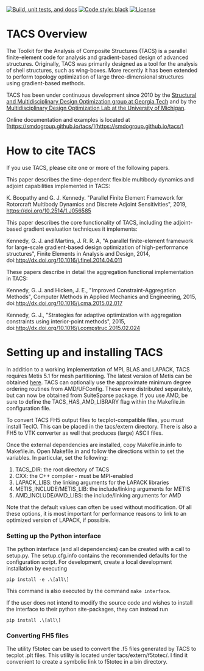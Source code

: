 [![Build, unit tests, and docs](https://github.com/smdogroup/tacs/actions/workflows/unit_tests.yml/badge.svg)](https://github.com/smdogroup/tacs/actions/workflows/unit_tests.yml)
[![Code style: black](https://img.shields.io/badge/code%20style-black-000000.svg)](https://github.com/psf/black)
[![License](https://img.shields.io/badge/License-Apache_2.0-blue.svg)](https://opensource.org/licenses/Apache-2.0)
# TACS Overview #

The Toolkit for the Analysis of Composite Structures (TACS) is a parallel finite-element code for analysis and gradient-based design of advanced structures. Originally, TACS was primarily designed as a tool for the analysis of shell structures, such as wing-boxes. More recently it has been extended to perform topology optimization of large three-dimensional structures using gradient-based methods.

TACS has been under continuous development since 2010 by the [Structural and Multidisciplinary Design Optimization group at Georgia Tech](http://gkennedy.gatech.edu) and by the [Multidisciplinary Design Optimization Lab at the University of Michigan](http://mdolab.engin.umich.edu/).

Online documentation and examples is located at [https://smdogroup.github.io/tacs/](https://smdogroup.github.io/tacs/)

# How to cite TACS #

If you use TACS, please cite one or more of the following papers.

This paper describes the time-dependent flexible multibody dynamics and adjoint capabilities implemented in TACS:

K. Boopathy and G. J. Kennedy.  "Parallel Finite Element Framework for Rotorcraft Multibody Dynamics and Discrete Adjoint Sensitivities", 2019, https://doi.org/10.2514/1.J056585 

This paper describes the core functionality of TACS, including the adjoint-based gradient evaluation techniques it implements:

Kennedy, G. J. and Martins, J. R. R. A, "A parallel finite-element framework for large-scale gradient-based design optimization of high-performance structures", Finite Elements in Analysis and Design, 2014, doi:http://dx.doi.org/10.1016/j.finel.2014.04.011

These papers describe in detail the aggregation functional implementation in TACS:

Kennedy, G. J. and Hicken, J. E., "Improved Constraint-Aggregation Methods", Computer Methods in Applied Mechanics and Engineering, 2015, doi:http://dx.doi.org/10.1016/j.cma.2015.02.017

Kennedy, G. J., "Strategies for adaptive optimization with aggregation constraints using interior-point methods", 2015, doi:http://dx.doi.org/10.1016/j.compstruc.2015.02.024

# Setting up and installing TACS #

In addition to a working implementation of MPI, BLAS and LAPACK, TACS requires Metis 5.1 for mesh partitioning. The latest version of Metis can be obtained [here](http://glaros.dtc.umn.edu/gkhome/metis/metis/download). TACS can optionally use the approximate minimum degree ordering routines from AMD/UFConfig. These were distributed separately, but can now be obtained from SuiteSparse package. If you use AMD, be sure to define the TACS_HAS_AMD_LIBRARY flag within the Makefile.in configuration file.

To convert TACS FH5 output files to tecplot-compatible files, you must install TecIO. This can be placed in the tacs/extern directory. There is also a FH5 to VTK converter as well that produces (large) ASCII files.

Once the external dependencies are installed, copy Makefile.in.info to Makefile.in. Open Makefile.in and follow the directions within to set the variables. In particular, set the following:

1. TACS_DIR: the root directory of TACS
2. CXX: the C++ compiler - must be MPI-enabled
3. LAPACK_LIBS: the linking arguments for the LAPACK libraries
4. METIS_INCLUDE/METIS_LIB: the include/linking arguments for METIS
5. AMD_INCLUDE/AMD_LIBS: the include/linking arguments for AMD

Note that the default values can often be used without modification. Of all these options, it is most important for performance reasons to link to an optimized version of LAPACK, if possible.

### Setting up the Python interface ###

The python interface (and all dependencies) can be created with a call to setup.py. The setup.cfg.info contains the recommended defaults for the configuration script. For development, create a local development installation by executing

    pip install -e .\[all\]

This command is also executed by the command `make interface`.

If the user does not intend to modify the source code and wishes to install the interface to their python site-packages, they can instead run

    pip install .\[all\]

### Converting FH5 files ###

The utility f5totec can be used to convert the .f5 files generated by TACS to tecplot .plt files. This utility is located under tacs/extern/f5totec/. I find it convenient to create a symbolic link to f5totec in a bin directory.

